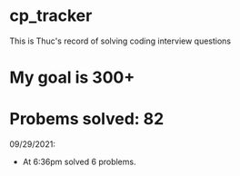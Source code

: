 # cp_tracker
This is Thuc's record of solving coding interview questions

# My goal is 300+

# Probems solved: 82

09/29/2021:
- At 6:36pm solved 6 problems. 
